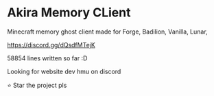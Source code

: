 # Akira Memory CLient

Minecraft memory ghost client
made for Forge, Badilion, Vanilla, Lunar,

https://discord.gg/dQsdfMTejK

58854 lines written so far :D

Looking for website dev hmu on discord



:star: Star the project pls 

